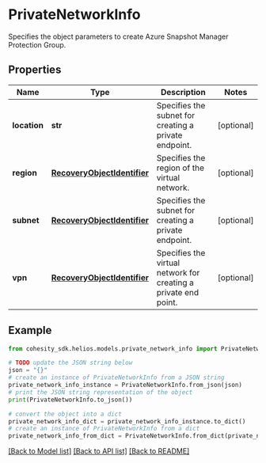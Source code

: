 # PrivateNetworkInfo

Specifies the object parameters to create Azure Snapshot Manager Protection Group.

## Properties

Name | Type | Description | Notes
------------ | ------------- | ------------- | -------------
**location** | **str** | Specifies the subnet for creating a private endpoint. | [optional] 
**region** | [**RecoveryObjectIdentifier**](RecoveryObjectIdentifier.md) | Specifies the region of the virtual network. | [optional] 
**subnet** | [**RecoveryObjectIdentifier**](RecoveryObjectIdentifier.md) | Specifies the subnet for creating a private endpoint. | [optional] 
**vpn** | [**RecoveryObjectIdentifier**](RecoveryObjectIdentifier.md) | Specifies the virtual network for creating a private end point. | [optional] 

## Example

```python
from cohesity_sdk.helios.models.private_network_info import PrivateNetworkInfo

# TODO update the JSON string below
json = "{}"
# create an instance of PrivateNetworkInfo from a JSON string
private_network_info_instance = PrivateNetworkInfo.from_json(json)
# print the JSON string representation of the object
print(PrivateNetworkInfo.to_json())

# convert the object into a dict
private_network_info_dict = private_network_info_instance.to_dict()
# create an instance of PrivateNetworkInfo from a dict
private_network_info_from_dict = PrivateNetworkInfo.from_dict(private_network_info_dict)
```
[[Back to Model list]](../README.md#documentation-for-models) [[Back to API list]](../README.md#documentation-for-api-endpoints) [[Back to README]](../README.md)


